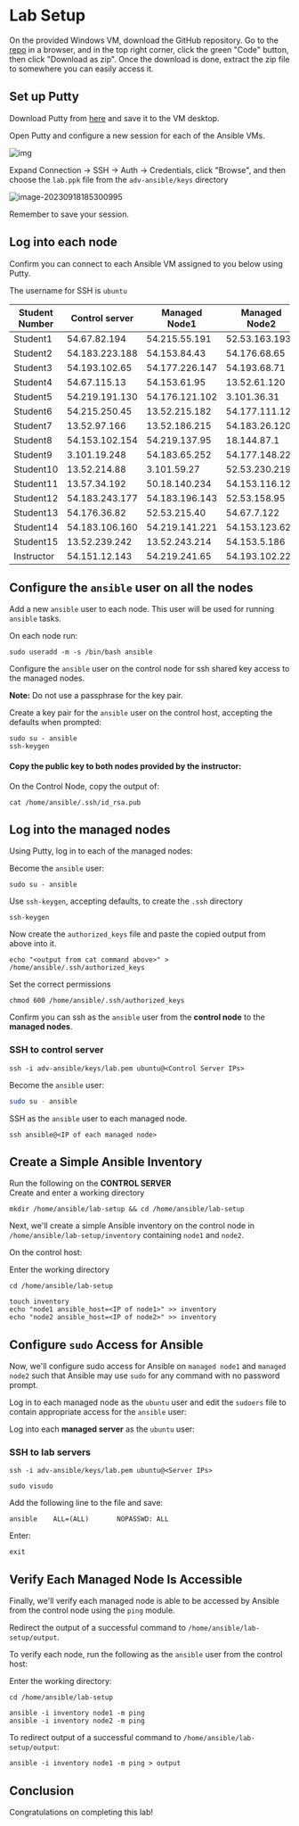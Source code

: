 # Lab Setup 
On the provided Windows VM, download the GitHub repository. 
Go to the [repo](https://github.com/jruels/adv-ansible) in a browser, and in the top right corner, click the green "Code" button, then click "Download as zip". 
Once the download is done, extract the zip file to somewhere you can easily access it.



## Set up Putty

Download Putty from [here](https://the.earth.li/~sgtatham/putty/latest/w64/putty.exe) and save it to the VM desktop. 

Open Putty and configure a new session for each of the Ansible VMs.

![img](images/putty-session.png)



Expand Connection -> SSH -> Auth -> Credentials, click "Browse", and then choose the `lab.ppk` file from the `adv-ansible/keys` directory

![image-20230918185300995](images/putty-auth.png)



Remember to save your session. 

## Log into each node

Confirm you can connect to each Ansible VM assigned to you below using Putty.

The username for SSH is `ubuntu` 

| Student Number 	| Control server 	| Managed Node1   	| Managed Node2  	|
|----------------	|----------------	|-----------------	|----------------	|
| Student1 | 54.67.82.194 | 54.215.55.191 | 52.53.163.193 |
| Student2 | 54.183.223.188 | 54.153.84.43 | 54.176.68.65 |
| Student3 | 54.193.102.65 | 54.177.226.147 | 54.193.68.71 |
| Student4 | 54.67.115.13 | 54.153.61.95 | 13.52.61.120 |
| Student5 | 54.219.191.130 | 54.176.121.102 | 3.101.36.31 |
| Student6 | 54.215.250.45 | 13.52.215.182 | 54.177.111.123 |
| Student7 | 13.52.97.166 | 13.52.186.215 | 54.183.26.120 |
| Student8 | 54.153.102.154 | 54.219.137.95 | 18.144.87.1 |
| Student9 | 3.101.19.248 | 54.183.65.252 | 54.177.148.222 |
| Student10 | 13.52.214.88 | 3.101.59.27 | 52.53.230.219 |
| Student11 | 13.57.34.192 | 50.18.140.234 | 54.153.116.128 |
| Student12 | 54.183.243.177 | 54.183.196.143 | 52.53.158.95 |
| Student13 | 54.176.36.82 | 52.53.215.40 | 54.67.7.122 |
| Student14      | 54.183.106.160 | 54.219.141.221 | 54.153.123.62  |
| Student15 | 13.52.239.242 | 13.52.243.214 | 54.153.5.186 |
| Instructor | 54.151.12.143  | 54.219.241.65  | 54.193.102.228 |



## Configure the `ansible` user on all the nodes

Add a new `ansible` user to each node. This user will be used for running `ansible` tasks. 

On each node run:

```
sudo useradd -m -s /bin/bash ansible
```

Configure the `ansible` user on the control node for ssh shared key access to the managed nodes.

**Note:** Do not use a passphrase for the key pair.

Create a key pair for the `ansible` user on the control host, accepting the defaults when prompted:

```
sudo su - ansible
ssh-keygen 
```



#### Copy the public key to both nodes provided by the instructor:

On the Control Node, copy the output of:

```
cat /home/ansible/.ssh/id_rsa.pub
```

## Log into the managed nodes 

Using Putty, log in to each of the managed nodes: 


Become the `ansible` user:

```
sudo su - ansible 
```

Use `ssh-keygen`, accepting defaults, to create the `.ssh` directory

```
ssh-keygen
```

Now create the `authorized_keys` file and paste the copied output from above into it.

```
echo "<output from cat command above>" > /home/ansible/.ssh/authorized_keys
```

Set the correct permissions

```
chmod 600 /home/ansible/.ssh/authorized_keys
```

Confirm you can ssh as the `ansible` user from the **control node** to the **managed nodes**.

### SSH to control server

```
ssh -i adv-ansible/keys/lab.pem ubuntu@<Control Server IPs> 
```

Become the `ansible` user: 

```bash
sudo su - ansible 
```

SSH as the `ansible` user to each managed node.

```
ssh ansible@<IP of each managed node>
```



## Create a Simple Ansible Inventory

Run the following on the **CONTROL SERVER**   
Create and enter a working directory

```
mkdir /home/ansible/lab-setup && cd /home/ansible/lab-setup
```

Next, we'll create a simple Ansible inventory on the control node in `/home/ansible/lab-setup/inventory` containing `node1` and `node2`.

On the control host:

Enter the working directory
```
cd /home/ansible/lab-setup
```
```
touch inventory 
echo "node1 ansible_host=<IP of node1>" >> inventory 
echo "node2 ansible_host=<IP of node2>" >> inventory 
```



## Configure `sudo` Access for Ansible

Now, we'll configure sudo access for Ansible on `managed node1` and `managed node2` such that Ansible may use `sudo` for any command with no password prompt.

Log in to each managed node as the `ubuntu` user and edit the `sudoers` file to contain appropriate access for the `ansible` user:

Log into each **managed server** as the `ubuntu` user: 

### SSH to lab servers 

```
ssh -i adv-ansible/keys/lab.pem ubuntu@<Server IPs> 
```

```
sudo visudo 
```

Add the following line to the file and save:

```
ansible    ALL=(ALL)       NOPASSWD: ALL 
```

Enter:

```
exit
```

## Verify Each Managed Node Is Accessible

Finally, we'll verify each managed node is able to be accessed by Ansible from the control node using the `ping` module.

Redirect the output of a successful command to `/home/ansible/lab-setup/output`.

To verify each node, run the following as the `ansible` user from the control host:

Enter the working directory:
```
cd /home/ansible/lab-setup
```

```
ansible -i inventory node1 -m ping 
ansible -i inventory node2 -m ping 
```

To redirect output of a successful command to `/home/ansible/lab-setup/output`:

```
ansible -i inventory node1 -m ping > output 
```

## Conclusion

Congratulations on completing this lab!
